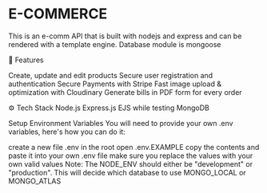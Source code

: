 # E-COMMERCE
This is an e-comm API that is built with nodejs and express and can be  rendered with a template engine. Database module is mongoose


🌟 Features


Create, update and edit products
Secure user registration and authentication
Secure Payments with Stripe
Fast image upload & optimization with Cloudinary
Generate bills in PDF form for every order


⚙️ Tech Stack
Node.js
Express.js
EJS while testing
MongoDB

Setup Environment Variables
You will need to provide your own .env variables, here's how you can do it:

create a new file .env in the root
open .env.EXAMPLE
copy the contents and paste it into your own .env file
make sure you replace the values with your own valid values
Note: The NODE_ENV should either be "development" or "production". This will decide which database to use MONGO_LOCAL or MONGO_ATLAS
